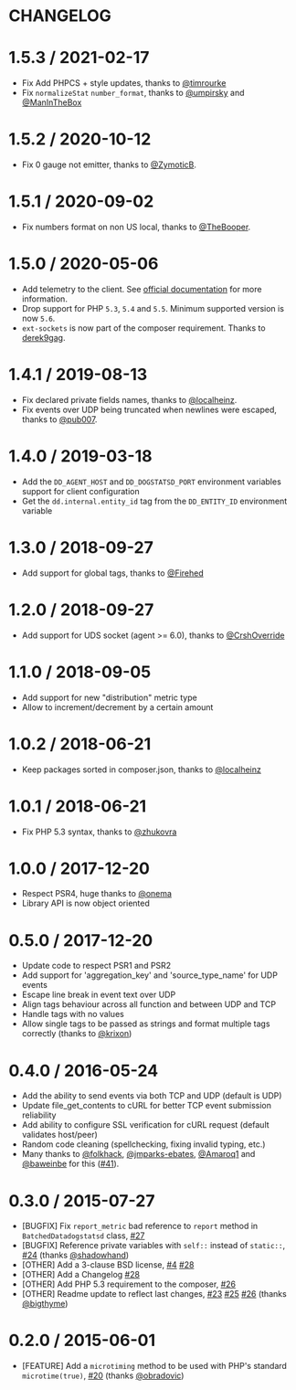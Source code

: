 CHANGELOG
=========

[//]: # (comment: Don't forget to update src/DogStatsd.php:DogStatsd::version when releasing a new version)

# 1.5.3 / 2021-02-17

* Fix Add PHPCS + style updates, thanks to [@timrourke][]
* Fix `normalizeStat` `number_format`, thanks to [@umpirsky][] and [@ManInTheBox][]

# 1.5.2 / 2020-10-12

* Fix 0 gauge not emitter, thanks to [@ZymoticB][].

# 1.5.1 / 2020-09-02

* Fix numbers format on non US local, thanks to [@TheBooper][].

# 1.5.0 / 2020-05-06

* Add telemetry to the client. See [official documentation][dogstatsd_telemetry_doc] for more information.
* Drop support for PHP `5.3`, `5.4` and `5.5`. Minimum supported version is now `5.6`.
* `ext-sockets` is now part of the composer requirement. Thanks to [derek9gag][].

# 1.4.1 / 2019-08-13

* Fix declared private fields names, thanks to [@localheinz][].
* Fix events over UDP being truncated when newlines were escaped, thanks to [@pub007][].

# 1.4.0 / 2019-03-18

* Add the `DD_AGENT_HOST` and `DD_DOGSTATSD_PORT` environment variables support for client configuration
* Get the `dd.internal.entity_id` tag from the `DD_ENTITY_ID` environment variable

# 1.3.0 / 2018-09-27

* Add support for global tags, thanks to [@Firehed][]

# 1.2.0 / 2018-09-27

* Add support for UDS socket (agent >= 6.0), thanks to [@CrshOverride][]

# 1.1.0 / 2018-09-05

* Add support for new "distribution" metric type
* Allow to increment/decrement by a certain amount

# 1.0.2 / 2018-06-21

* Keep packages sorted in composer.json, thanks to [@localheinz][]

# 1.0.1 / 2018-06-21

* Fix PHP 5.3 syntax, thanks to [@zhukovra][]

# 1.0.0 / 2017-12-20
* Respect PSR4, huge thanks to [@onema][]
* Library API is now object oriented 

# 0.5.0 / 2017-12-20
*  Update code to respect PSR1 and PSR2
*  Add support for 'aggregation_key' and 'source_type_name' for UDP events
*  Escape line break in event text over UDP
*  Align tags behaviour across all function and between UDP and TCP
*  Handle tags with no values
*  Allow single tags to be passed as strings and format multiple tags correctly (thanks to [@krixon][])


# 0.4.0 / 2016-05-24
* Add the ability to send events via both TCP and UDP (default is UDP)
* Update file_get_contents to cURL for better TCP event submission reliability
* Add ability to configure SSL verification for cURL request (default validates host/peer)
* Random code cleaning (spellchecking, fixing invalid typing, etc.)
* Many thanks to [@folkhack][], [@jmparks-ebates][], [@Amaroq1][] and [@baweinbe][] for this ([#41][]).


# 0.3.0 / 2015-07-27
* [BUGFIX] Fix `report_metric` bad reference to `report` method in `BatchedDatadogstatsd` class, [#27][]
* [BUGFIX] Reference private variables with `self::` instead of `static::`, [#24][] (thanks [@shadowhand][])
* [OTHER] Add a 3-clause BSD license, [#4][] [#28][]
* [OTHER] Add a Changelog [#28][]
* [OTHER] Add PHP 5.3 requirement to the composer, [#26][]
* [OTHER] Readme update to reflect last changes, [#23][] [#25][] [#26][] (thanks [@bigthyme][])

# 0.2.0 / 2015-06-01
* [FEATURE] Add a `microtiming` method to be used with PHP's standard `microtime(true)`, [#20][] (thanks [@obradovic][])

<!--- The following link definition list is generated by PimpMyChangelog --->
[#4]: https://github.com/DataDog/php-datadogstatsd/issues/4
[#20]: https://github.com/DataDog/php-datadogstatsd/issues/20
[#23]: https://github.com/DataDog/php-datadogstatsd/issues/23
[#24]: https://github.com/DataDog/php-datadogstatsd/issues/24
[#25]: https://github.com/DataDog/php-datadogstatsd/issues/25
[#26]: https://github.com/DataDog/php-datadogstatsd/issues/26
[#27]: https://github.com/DataDog/php-datadogstatsd/issues/27
[#28]: https://github.com/DataDog/php-datadogstatsd/issues/28
[#41]: https://github.com/DataDog/php-datadogstatsd/pull/41
[@bigthyme]: https://github.com/bigthyme
[@obradovic]: https://github.com/obradovic
[@shadowhand]: https://github.com/shadowhand
[@folkhack]: https://github.com/folkhack
[@baweinbe]: https://github.com/baweinbe
[@jmparks-ebates]: https://github.com/jmparks-ebates
[@Amaroq1]: https://github.com/Amaroq1
[@onema]: https://github.com/onema
[@localheinz]: https://github.com/localheinz
[@pub007]: https://github.com/pub007
[@Firehed]: https://github.com/Firehed
[@CrshOverride]: https://github.com/CrshOverride
[@zhukovra]: https://github.com/zhukovra
[@krixon]: https://github.com/krixon
[derek9gag]: https://github.com/derek9gag
[@TheBooper]: https://github.com/TheBooper
[@ZymoticB]: https://github.com/ZymoticB
[@umpirsky]: https://github.com/umpirsky
[@ManInTheBox]: https://github.com/ManInTheBox
[@timrourke]: https://github.com/timrourke
[dogstatsd_telemetry_doc]: https://docs.datadoghq.com/developers/dogstatsd/high_throughput/?tab=php#client-side-telemetry
